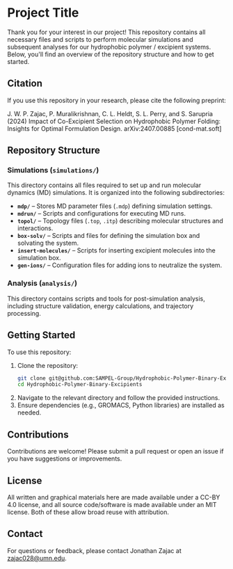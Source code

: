 # Project Title
Thank you for your interest in our project! This repository contains all necessary files and scripts to perform molecular simulations and subsequent analyses for our hydrophobic polymer / excipient systems. Below, you'll find an overview of the repository structure and how to get started.

## Citation
If you use this repository in your research, please cite the following preprint:

J. W. P. Zajac, P. Muralikrishnan, C. L. Heldt, S. L. Perry, and S. Sarupria (2024) Impact of Co-Excipient Selection on Hydrophobic Polymer Folding: Insights for Optimal Formulation Design. arXiv:2407.00885 [cond-mat.soft]

## Repository Structure

### **Simulations** (`simulations/`)
This directory contains all files required to set up and run molecular dynamics (MD) simulations. It is organized into the following subdirectories:

- **`mdp/`** – Stores MD parameter files (`.mdp`) defining simulation settings.
- **`mdrun/`** – Scripts and configurations for executing MD runs.
- **`topol/`** – Topology files (`.top`, `.itp`) describing molecular structures and interactions.
- **`box-solv/`** – Scripts and files for defining the simulation box and solvating the system.
- **`insert-molecules/`** – Scripts for inserting excipient molecules into the simulation box.
- **`gen-ions/`** – Configuration files for adding ions to neutralize the system.

### **Analysis** (`analysis/`)
This directory contains scripts and tools for post-simulation analysis, including structure validation, energy calculations, and trajectory processing.

## Getting Started
To use this repository:
1. Clone the repository:
   ```bash
   git clone git@github.com:SAMPEL-Group/Hydrophobic-Polymer-Binary-Excipients.git
   cd Hydrophobic-Polymer-Binary-Excipients
   ```
2. Navigate to the relevant directory and follow the provided instructions.
3. Ensure dependencies (e.g., GROMACS, Python libraries) are installed as needed.

## Contributions
Contributions are welcome! Please submit a pull request or open an issue if you have suggestions or improvements.

## License
All written and graphical materials here are made available under a CC-BY 4.0 license, and all source code/software is made available under an MIT license. Both of these allow broad reuse with attribution.

## Contact
For questions or feedback, please contact Jonathan Zajac at zajac028@umn.edu.
